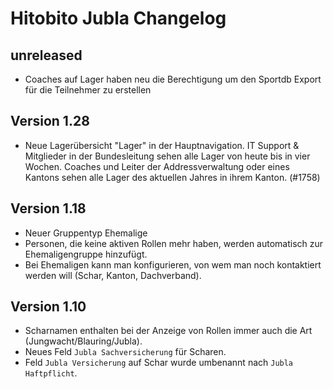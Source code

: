 # Hitobito Jubla Changelog

## unreleased
* Coaches auf Lager haben neu die Berechtigung um den Sportdb Export für die Teilnehmer zu erstellen

## Version 1.28

* Neue Lagerübersicht "Lager" in der Hauptnavigation. IT Support & Mitglieder in der Bundesleitung sehen alle Lager von heute bis in vier Wochen. Coaches und Leiter der Addressverwaltung oder eines Kantons sehen alle Lager des aktuellen Jahres in ihrem Kanton. (#1758)

## Version 1.18

* Neuer Gruppentyp Ehemalige
* Personen, die keine aktiven Rollen mehr haben, werden automatisch zur Ehemaligengruppe hinzufügt.
* Bei Ehemaligen kann man konfigurieren, von wem man noch kontaktiert werden will (Schar, Kanton, Dachverband).

## Version 1.10

* Scharnamen enthalten bei der Anzeige von Rollen immer auch die Art (Jungwacht/Blauring/Jubla).
* Neues Feld `Jubla Sachversicherung` für Scharen.
* Feld `Jubla Versicherung` auf Schar wurde umbenannt nach `Jubla Haftpflicht`.
